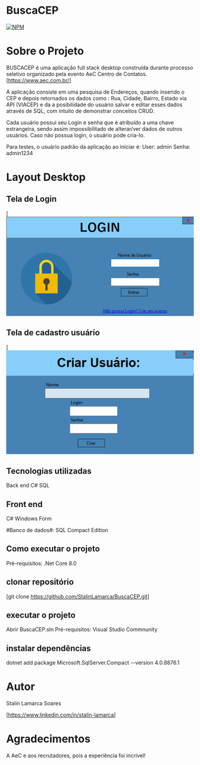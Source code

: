 # BuscaCEP

[![NPM](https://img.shields.io/npm/l/react)](https://github.com/StalinLamarca/BuscaCEP/blob/master/LICENSE.txt)

# Sobre o Projeto
BUSCACEP é uma aplicação full stack desktop construída durante processo seletivo organizado pela evento AeC Centro de Contatos. [https://www.aec.com.br/]

A aplicação consiste em uma pesquisa de Endereços, quando inserido o CEP e depois retornados os dados como : Rua, Cidade, Bairro, Estado via API (VIACEP) e da a posibilidade do usuário salvar e editar esses dados através de SQL, com intuito de demonstrar conceitos CRUD.

Cada usuário possui seu Login e senha que é atribuído a uma chave estrangeira, sendo assim impossibilitado de alterar/ver dados de outros usuários. Caso não possua login, o usuário pode cria-lo.

Para testes, o usuário padrão da aplicação ao iniciar é:
User: admin
Senha: admin1234


# Layout Desktop

## Tela de Login
[![Desktop](https://github.com/StalinLamarca/assets/blob/main/Login.png)

## Tela de cadastro usuário
[![Desktop](https://github.com/StalinLamarca/assets/blob/main/cadastro1.png)


## Tecnologias utilizadas
Back end
C#
SQL

## Front end
C# Windows Form


#Banco de dados#: SQL Compact Edition

## Como executar o projeto

Pré-requisitos: .Net Core 8.0

## clonar repositório
[git clone https://github.com/StalinLamarca/BuscaCEP.git]



## executar o projeto
Abrir BuscaCEP.sln
Pré-requisitos: Visual Studio Commnunity


## instalar dependências
dotnet add package Microsoft.SqlServer.Compact --version 4.0.8876.1


# Autor

Stalin Lamarca Soares

[https://www.linkedin.com/in/stalin-lamarca]

# Agradecimentos

A AeC e aos recrutadores, pois a experiência foi incrível!
